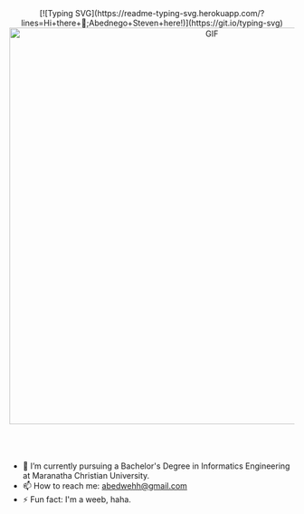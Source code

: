 
<center>
[![Typing SVG](https://readme-typing-svg.herokuapp.com/?lines=Hi+there+👋;Abednego+Steven+here!)](https://git.io/typing-svg)
  </center>



<div align="center">
<img hight="300" width="700" alt="GIF" align="center" src="https://thumbs.gfycat.com/AfraidJitteryAlbertosaurus-size_restricted.gif">
</div>
<br>
<br>
<br>


- 🔭 I’m currently pursuing a Bachelor's Degree in Informatics Engineering at Maranatha Christian University.
- 📫 How to reach me: abedwehh@gmail.com
- ⚡ Fun fact: I'm a weeb, haha.


